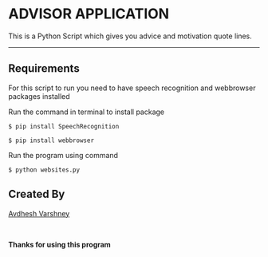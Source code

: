 # ADVISOR APPLICATION

This is a Python Script which gives you advice and motivation quote lines.

--- 

## Requirements

For this script to run you need to have speech recognition and webbrowser packages installed 

Run the command in terminal to install package

```
$ pip install SpeechRecognition
```
```
$ pip install webbrowser
```
Run the program using command

``` 
$ python websites.py
```

## Created By

[Avdhesh Varshney](https://github.com/Avdhesh-Varshney)

<br>

**Thanks for using this program**


